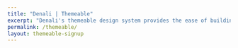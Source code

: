 ```yaml
---
title: "Denali | Themeable"
excerpt: "Denali's themeable design system provides the ease of building with a framework without sacrificing your unique visual style."
permalink: /themeable/
layout: themeable-signup
---
```

